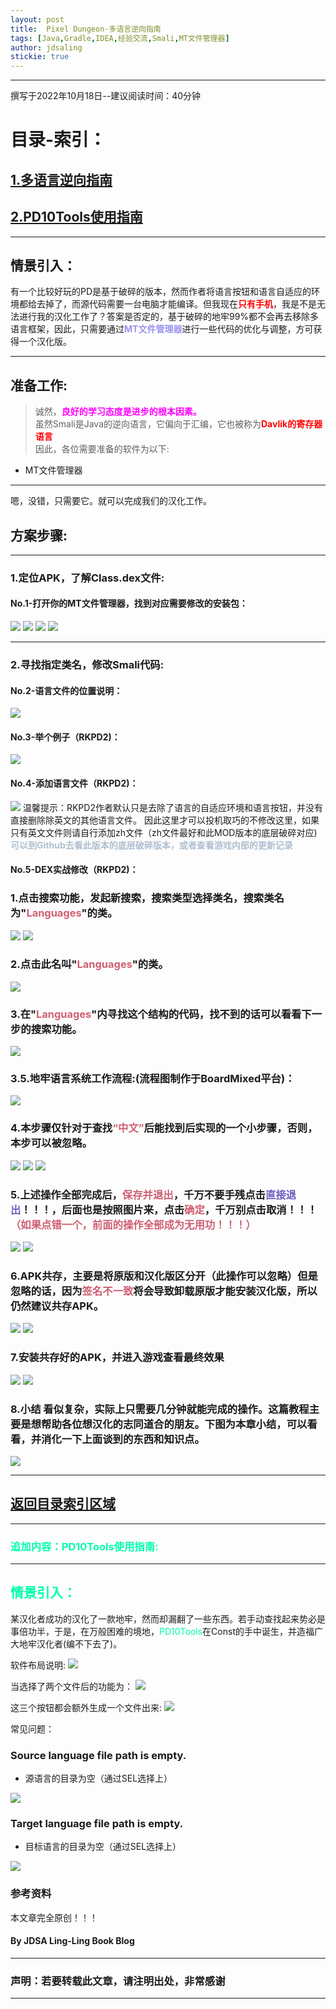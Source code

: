 ```yaml
---
layout: post
title:  Pixel Dungeon-多语言逆向指南
tags: [Java,Gradle,IDEA,经验交流,Smali,MT文件管理器]
author: jdsaling
stickie: true
---
```


---
撰写于2022年10月18日--建议阅读时间：40分钟

# 目录-索引：
<font id="top"></font>
<h2><a href="#note">1.多语言逆向指南</a></h2>
<h2><a href="#kite">2.PD10Tools使用指南</a></h2>

---
## 情景引入：
<font id="note"></font>
有一个比较好玩的PD是基于破碎的版本，然而作者将语言按钮和语言自适应的环境都给去掉了，而源代码需要一台电脑才能编译。但我现在<font color="#ff00000"><b>只有手机</b></font>，我是不是无法进行我的汉化工作了？答案是否定的，基于破碎的地牢99%都不会再去移除多语言框架，因此，只需要通过<font color="#99d921f"><b>MT文件管理器</b></font>进行一些代码的优化与调整，方可获得一个汉化版。

----

## 准备工作:
> 诚然，<font color="#ff00ff"><b>良好的学习态度是进步的根本因素。</b></font>  
虽然Smali是Java的逆向语言，它偏向于汇编，它也被称为<font color="#ff00000"><b>Davlik的寄存器语言</b></font>  
因此，各位需要准备的软件为以下:
* MT文件管理器  
---
嗯，没错，只需要它。就可以完成我们的汉化工作。

## 方案步骤:

---
### 1.定位APK，了解Class.dex文件:
#### No.1-打开你的MT文件管理器，找到对应需要修改的安装包：
<img src="https://jdsalingzx.top/assets/img/mtsmali/smali-1.jpg">
<img src="https://jdsalingzx.top/assets/img/mtsmali/smali-2.jpg">
<img src="https://jdsalingzx.top/assets/img/mtsmali/smali-3.jpg">
<img src="https://jdsalingzx.top/assets/img/mtsmali/smali-4.jpg">

---
### 2.寻找指定类名，修改Smali代码:
#### No.2-语言文件的位置说明：
<img src="https://jdsalingzx.top/assets/img/mtsmali/smali-5.jpg">

#### No.3-举个例子（RKPD2)：
<img src="https://jdsalingzx.top/assets/img/mtsmali/smali-6.jpg">

#### No.4-添加语言文件（RKPD2)：
<img src="https://jdsalingzx.top/assets/img/mtsmali/smali-7.jpg">
温馨提示：RKPD2作者默认只是去除了语言的自适应环境和语言按钮，并没有直接删除除英文的其他语言文件。
因此这里才可以投机取巧的不修改这里，如果只有英文文件则请自行添加zh文件（zh文件最好和此MOD版本的底层破碎对应)<font color="afbfcf"><b>可以到Github去看此版本的底层破碎版本，或者查看游戏内部的更新记录</b></font>

#### No.5-DEX实战修改（RKPD2)：
### 1.点击搜索功能，发起新搜索，搜索类型选择类名，搜索类名为"<font color="cf5f72"><b>Languages</b></font>"的类。
<img src="https://jdsalingzx.top/assets/img/mtsmali/smali-8.jpg">
<img src="https://jdsalingzx.top/assets/img/mtsmali/smali-9.jpg">

### 2.点击此名叫"<font color="cf5f72"><b>Languages</b></font>"的类。
<img src="https://jdsalingzx.top/assets/img/mtsmali/smali-10.jpg">

### 3.在"<font color="cf5f72"><b>Languages</b></font>"内寻找这个结构的代码，找不到的话可以看看下一步的搜索功能。
<img src="https://jdsalingzx.top/assets/img/mtsmali/smali-11.jpg">

### 3.5.地牢语言系统工作流程:(流程图制作于BoardMixed平台)：
<img src="https://jdsalingzx.top/assets/img/mtsmali/langues.png">

### 4.本步骤仅针对于查找<font color="cf5f72"><b>“中文”</b></font>后能找到后实现的一个小步骤，否则，本步可以被忽略。
<img src="https://jdsalingzx.top/assets/img/mtsmali/smali-12.jpg">
<img src="https://jdsalingzx.top/assets/img/mtsmali/smali-13.jpg">
<img src="https://jdsalingzx.top/assets/img/mtsmali/smali-14.jpg">

### 5.上述操作全部完成后，<font color="cf5f72"><b>保存并退出</b></font>，千万不要手残点击<font color="725fbf"><b>直接退出</b></font>！！！，后面也是按照图片来，点击<font color="cf5f72"><b>确定</b></font>，千万别点击取消！！！<font color="cf5f72"><b>（如果点错一个，前面的操作全部成为无用功！！！）</b></font>
<img src="https://jdsalingzx.top/assets/img/mtsmali/smali-15.jpg">
<img src="https://jdsalingzx.top/assets/img/mtsmali/smali-16.jpg">

### 6.APK共存，主要是将原版和汉化版区分开（此操作可以忽略）但是忽略的话，因为<font color="cf5f72"><b>签名不一致</b></font>将会导致卸载原版才能安装汉化版，所以仍然建议共存APK。
<img src="https://jdsalingzx.top/assets/img/mtsmali/smali-17.jpg">
<img src="https://jdsalingzx.top/assets/img/mtsmali/smali-18.jpg">

### 7.安装共存好的APK，并进入游戏查看最终效果
<img src="https://jdsalingzx.top/assets/img/mtsmali/smali-19.jpg">
<img src="https://jdsalingzx.top/assets/img/mtsmali/smali-20.jpg">

### 8.小结 看似复杂，实际上只需要几分钟就能完成的操作。这篇教程主要是想帮助各位想汉化的志同道合的朋友。下图为本章小结，可以看看，并消化一下上面谈到的东西和知识点。
<img src="https://jdsalingzx.top/assets/img/mtsmali/smali-end.jpg">

---
<font id="kite"></font>
---
<h2><a href="#top">返回目录索引区域</a></h2>

---

### <b><font color="00ffad">追加内容：PD10Tools使用指南:</font></b>
---
## <font color="00ffad">情景引入：</font>
某汉化者成功的汉化了一款地牢，然而却漏翻了一些东西。若手动查找起来势必是事倍功半，于是，在万般困难的境地，<font color="00ffad">PD10Tools</font>在Const的手中诞生，并造福广大地牢汉化者(编不下去了)。

软件布局说明:
<img src="https://jdsalingzx.top/assets/img/mtsmali/pd-tool1.jpg">

当选择了两个文件后的功能为：
<img src="https://jdsalingzx.top/assets/img/mtsmali/pd-tool2.jpg">

这三个按钮都会额外生成一个文件出来:
<img src="https://jdsalingzx.top/assets/img/mtsmali/pd-tool5.jpg">

常见问题：
### Source language file path is empty. 
* 源语言的目录为空（通过SEL选择上）
<img src="https://jdsalingzx.top/assets/img/mtsmali/pd-tool3.jpg">

### Target language file path is empty. 
* 目标语言的目录为空（通过SEL选择上）
<img src="https://jdsalingzx.top/assets/img/mtsmali/pd-tool4.jpg">

### 参考资料
本文章完全原创！！！

#### By JDSA Ling-Ling Book Blog

---
### 声明：若要转载此文章，请注明出处，非常感谢
---